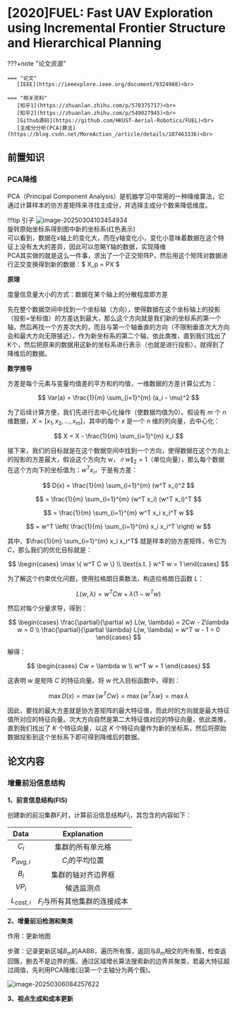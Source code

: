 #  [2020]FUEL: Fast UAV Exploration using Incremental Frontier Structure and Hierarchical Planning

???+note "论文资源"

    === "论文"
       [IEEE](https://ieeexplore.ieee.org/document/9324988)<br>
    
    === "相关资料"
       [知乎1](https://zhuanlan.zhihu.com/p/570375717)<br>  
       [知乎2](https://zhuanlan.zhihu.com/p/549027945)<br>  
       [Github源码](https://github.com/HKUST-Aerial-Robotics/FUEL)<br>  
       [主成分分析(PCA)算法](https://blog.csdn.net/MoreAction_/article/details/107463336)<br>



## 前置知识

### PCA降维

PCA（Principal Component Analysis）是机器学习中常用的一种降维算法，它通过计算样本的协方差矩阵来寻找主成分，并选择主成分个数来降低维度。

!!!tip 引子
   ![image-20250304103454934](https://zyysite.oss-cn-hangzhou.aliyuncs.com/202503041035160.png)<br>
   旋转原始坐标系得到图中新的坐标系(红色表示)<br>
   可以看到，数据在x轴上的变化大，而在y轴变化小，变化小意味着数据在这个特征上没有太大的差异，因此可以忽略Y轴的数据，实现降维<br>
   PCA其实做的就是这么一件事，求出了一个正交矩阵P，然后用这个矩阵对数据进行正交变换得到新的数据：$ X_p = PX $<br>


**原理**

度量信息量大小的方式：数据在某个轴上的分散程度即方差

先在整个数据空间中找到一个坐标轴（方向），使得数据在这个坐标轴上的投影（投影=坐标值）的方差达到最大，那么这个方向就是我们新的坐标系的第一个轴，然后再找一个方差次大的，而且与第一个轴垂直的方向（不限制垂直次大方向会和最大方向无限接近），作为新坐标系的第二个轴，依此类推，直到我们找出了K个，然后把原来的数据用这新的坐标系进行表示（也就是进行投影），就得到了降维后的数据。

**数学推导**

方差是每个元素与变量均值差的平方和的均值，一维数据的方差计算公式为：

$$
Var(a) = \frac{1}{m} \sum_{i=1}^{m} (a_i - \mu)^2
$$

为了后续计算方便，我们先进行去中心化操作（使数据均值为0）。假设有 $m$ 个 $n$ 维数据，$X = [x_1, x_2, ..., x_m]$，其中的每个 $x$ 是一个 $n$ 维的列向量，去中心化：

$$
X = X - \frac{1}{m} \sum_{i=1}^{m} x_i
$$

接下来，我们的目标就是在这个数据空间中找到一个方向，使得数据在这个方向上的投影的方差最大，假设这个方向为 $w$，$\|w\|_2 = 1$（单位向量），那么每个数据在这个方向下的坐标值为：$w^T x_i$，于是有方差：

$$
D(x) = \frac{1}{m} \sum_{i=1}^{m} (w^T x_i)^2
$$

$$
= \frac{1}{m} \sum_{i=1}^{m} (w^T x_i) (w^T x_i)^T
$$

$$
= \frac{1}{m} \sum_{i=1}^{m} w^T x_i x_i^T w
$$

$$
= w^T \left( \frac{1}{m} \sum_{i=1}^{m} x_i x_i^T \right) w
$$

其中，$\frac{1}{m} \sum_{i=1}^{m} x_i x_i^T$ 就是样本的协方差矩阵，令它为 $C$，那么我们的优化目标就是：

$$
\begin{cases}
\max \{ w^T C w \} \\
\text{s.t. } w^T w = 1
\end{cases}
$$

为了解这个约束优化问题，使用拉格朗日乘数法，构造拉格朗日函数 $L$：

$$
L(w, \lambda) = w^T C w + \lambda (1 - w^T w)
$$

然后对每个分量求导，得到：

$$
\begin{cases}
\frac{\partial}{\partial w} L(w, \lambda) = 2Cw - 2\lambda w = 0 \\
\frac{\partial}{\partial \lambda} L(w, \lambda) = w^T w - 1 = 0
\end{cases}
$$

解得：

$$
\begin{cases}
Cw = \lambda w \\
w^T w = 1
\end{cases}
$$

这表明 $w$ 是矩阵 $C$ 的特征向量。将 $w$ 代入目标函数中，得到：

$$
\max D(x) = \max \{ w^T C w \} = \max \{ w^T \lambda w \} = \max \lambda
$$

因此，要找的最大方差就是协方差矩阵的最大特征值，而此时的方向就是最大特征值所对应的特征向量。次大方向自然是第二大特征值对应的特征向量，依此类推，直到我们找出了 $K$ 个特征向量，以这 $K$ 个特征向量作为新的坐标系，然后将原始数据投影到这个坐标系下即可得到降维后的数据。


## 论文内容

### 增量前沿信息结构

**1、前言信息结构(FIS)**

创建新的前沿集群$F_i$时，计算前沿信息结构$FI_i$，其包含的内容如下：

|     Data     |              Explanation               |
| :----------: | :------------------------------------: |
|    $C_i$     |            集群的所有单元格             |
| $P_{avg,i}$  |           $C_i$的平均位置               |
|    $B_i$     |           集群的轴对齐边界框             |
|    $VP_i$    |               候选监测点                |
| $L_{cost,i}$ |       $F_i$与所有其他集群的连接成本 |

**2、增量前沿检测和聚类**

作用：更新地图

步骤：记录更新区域$B_m$的AABB，遍历所有簇，返回与$B_m$相交的所有簇，检查返回簇，删去不是边界的簇。通过区域增长算法搜索新的边界并聚类，若最大特征超过阈值，先利用PCA降维(沿第一个主轴分为两个簇)。

![image-20250306084257622](https://zyysite.oss-cn-hangzhou.aliyuncs.com/202503060842734.png)

**3、视点生成和成本更新**

